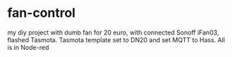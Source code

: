 # fan-control
my diy project with dumb fan for 20 euro, with connected Sonoff iFan03, flashed Tasmota. Tasmota template set to DN20 and set MQTT to Hass. All is in Node-red
